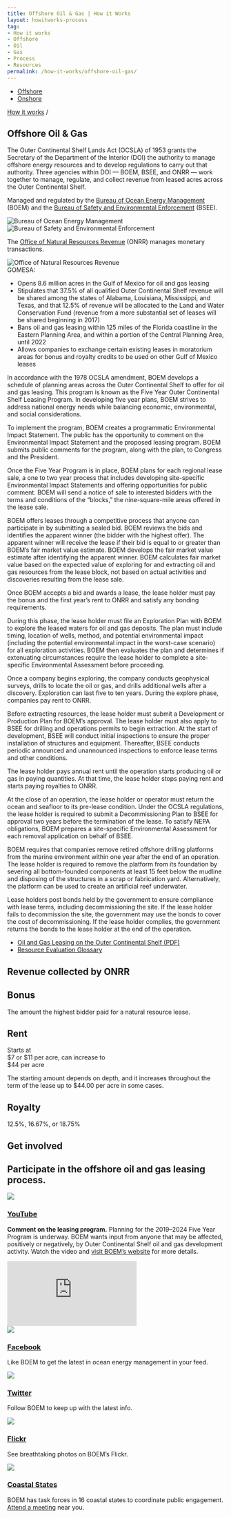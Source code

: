 ```yaml
---
title: Offshore Oil & Gas | How it Works
layout: howitworks-process
tag:
- How it works
- Offshore
- Oil
- Gas
- Process
- Resources
permalink: /how-it-works/offshore-oil-gas/
---
```


<section class="revenues_subpage-nav container">
  <div class="revenues_subpage-tabs">
    <ul>
        <li class="revenues_subpage-tab active">
          <a href="/how-it-works/offshore-oil-gas/">Offshore</a>
        </li>
        </a>
        <li class="revenues_subpage-tab">
          <a href="/how-it-works/onshore-oil-gas/">Onshore</a>
        </li>
    </ul>
  </div>
</section>
<section class="slab-beta revenues_subpage-intro_wrapper">
  <div class="container-page-wrapper revenues_subpage-intro">
    <div class="container revenues_subpage-intro_layout">
      <div>
        <a class="revenues_subpage-breadcrumb" href="/how-it-works/">How it works</a>
        /
      </div>
      <h1>Offshore Oil &amp; Gas</h1>
      <p class="revenues_subpage-intro_text">The Outer Continental Shelf Lands Act (OCSLA) of 1953 grants the Secretary of the Department of the Interior (DOI) the authority to manage offshore energy resources and to develop regulations to carry out that authority. Three agencies within DOI — BOEM, BSEE, and ONRR — work together to manage, regulate, and collect revenue from leased acres across the <glossary-term>Outer Continental Shelf</glossary-term>.</p>
    </div>
    <div class="revenues_subpage-office_container revenues_subpage-office_container_layout">
      <div class="revenues_subpage-office container">
        <div class="revenues_subpage-office_text">
          <p>Managed and regulated by the <span><a href="http://www.boem.gov/">Bureau of Ocean Energy Management</a> (BOEM)</span> and the
          <span><a href="http://www.bsee.gov/">Bureau of Safety and Environmental Enforcement</a> (BSEE)</span>.</p>
        </div>
        <div class="revenues_subpage-office_logos">
          <img class="revenues_subpage-office_logo" src="/public/img/logos/BOEM-mark.png" alt="Bureau of Ocean Energy Management">
          <img class="revenues_subpage-office_logo" src="/public/img/logos/BSEE-mark.png" alt="Bureau of Safety and Environmental Enforcement">
        </div>
      </div>
      <div class="revenues_subpage-office container">
        <div class="revenues_subpage-office_text">
          <p>The <span><a href="http://www.onrr.gov/">Office of Natural Resources Revenue</a> (ONRR)</span> manages monetary transactions.</p>
        </div>
        <div class="revenues_subpage-office_logos">
          <img class="revenues_subpage-office_logo" src="/public/img/logos/ONRR-mark.svg" alt="Office of Natural Resources Revenue">
        </div>
      </div>
    </div>
  </div>
  <div class="revenues_subpage-steps offshore-oil">
    <section class="container-outer">
      <did-you-know color='blue' intro='The Gulf of Mexico Energy Security Act of 2006 (GOMESA) changed the leasing program for extracting oil and gas on the Outer Continental Shelf.'>
        <span>GOMESA:</span><ul class="revenues_subpage-dyk_text list-bullet">
          <li>Opens 8.6 million acres in the Gulf of Mexico for oil and gas leasing</li>
          <li>Stipulates that 37.5% of all qualified Outer Continental Shelf revenue will be shared among the states of Alabama, Louisiana, Mississippi, and Texas, and that 12.5% of revenue will be allocated to the Land and Water Conservation Fund (revenue from a more substantial set of leases will be shared beginning in 2017)</li>
          <li>Bans oil and gas leasing within 125 miles of the Florida coastline in the Eastern Planning Area, and within a portion of the Central Planning Area, until 2022</li>
          <li>Allows companies to exchange certain existing leases in moratorium areas for bonus and royalty credits to be used on other Gulf of Mexico leases</li>
        </ul></did-you-know>
      <div class="container">
        <process-group>
          <process-step stepId="1" stepName="Plan" expanded="true">
            <p>In accordance with the 1978 OCSLA amendment, BOEM develops a schedule of planning areas across the Outer Continental Shelf to offer for oil and gas leasing. This program is known as the Five Year Outer Continental Shelf Leasing Program. In developing five year plans, BOEM strives to address national energy needs while balancing economic, environmental, and social considerations.</p>
            <p>To implement the program, BOEM creates a programmatic <glossary-term termKey="Environmental Impact Statement (EIS)">Environmental Impact Statement</glossary-term>. The public has the opportunity to comment on the Environmental Impact Statement and the proposed leasing program. BOEM submits public comments for the program, along with the plan, to Congress and the President.</p>   
          </process-step>
          <process-step stepId="2" stepName="Lease">
            <p>Once the Five Year Program is in place, BOEM plans for each regional lease sale, a one to two year process that includes developing site-specific Environmental Impact Statements and offering opportunities for public comment. BOEM will send a notice of sale to interested bidders with the terms and conditions of the “blocks,” the nine-square-mile areas offered in the lease sale.</p>
            <p>BOEM offers leases through a competitive process that anyone can participate in by submitting a sealed bid. BOEM reviews the bids and identifies the apparent winner (the bidder with the highest offer). The apparent winner will receive the lease if their bid is equal to or greater than BOEM’s fair market value estimate. BOEM develops the fair market value estimate after identifying the apparent winner. BOEM calculates fair market value based on the expected value of exploring for and extracting oil and gas resources from the lease block, not based on actual activities and discoveries resulting from the lease sale.</p>
            <p>Once BOEM accepts a bid and awards a lease, the lease holder must pay the <glossary-term>bonus</glossary-term> and the first year’s rent to ONRR and satisfy any bonding requirements.</p>
          </process-step>
          <process-step stepId="3" stepName="Explore">
            <p>During this phase, the lease holder must file an Exploration Plan with BOEM to explore the leased waters for oil and gas deposits. The plan must include timing, location of wells, method, and potential environmental impact (including the potential environmental impact in the worst-case scenario) for all exploration activities. BOEM then evaluates the plan and determines if extenuating circumstances require the lease holder to complete a site-specific Environmental Assessment before proceeding.</p>
            <p>Once a company begins exploring, the company conducts geophysical surveys, drills to locate the oil or gas, and drills additional wells after a discovery. Exploration can last five to ten years. During the explore phase, companies pay <glossary-term>rent</glossary-term> to ONRR.</p>
          </process-step>
          <process-step stepId="4" stepName="Develop">
            <p>Before extracting resources, the lease holder must submit a Development or Production Plan for BOEM’s approval. The lease holder must also apply to BSEE for drilling and operations permits to begin extraction. At the start of development, BSEE will conduct initial inspections to ensure the proper installation of structures and equipment. Thereafter, BSEE conducts periodic announced and unannounced inspections to enforce lease terms and other conditions.</p>
            <p>The lease holder pays annual rent until the operation starts producing oil or gas in paying quantities. At that time, the lease holder stops paying rent and starts paying <glossary-term termKey="royalty">royalties</glossary-term> to ONRR.</p>
          </process-step>
          <process-step stepId="5" stepName="Decommission and reclaim">
            <p>At the close of an operation, the lease holder or operator must return the ocean and seafloor to its pre-lease condition. Under the OCSLA regulations, the lease holder is required to submit a Decommissioning Plan to BSEE for approval two years before the termination of the lease. To satisfy NEPA obligations, BOEM prepares a site-specific Environmental Assessment for each removal application on behalf of BSEE.</p>
            <p>BOEM requires that companies remove retired offshore drilling platforms from the marine environment within one year after the end of an operation. The lease holder is required to remove the platform from its foundation by severing all bottom-founded components at least 15 feet below the mudline and disposing of the structures in a scrap or fabrication yard. Alternatively, the platform can be used to create an artificial reef underwater.</p>
            <p>Lease holders post bonds held by the government to ensure compliance with lease terms, including decommissioning the site. If the lease holder fails to decommission the site, the government may use the bonds to cover the cost of decommissioning. If the lease holder complies, the government returns the bonds to the lease holder at the end of the operation.</p>
          </process-step>
          <process-step stepName="Learn more">
            <ul class="list-bullet">
              <li><a href="http://www.boem.gov/uploadedFiles/BOEM/Oil_and_Gas_Energy_Program/Leasing/5BOEMRE_Leasing101.pdf">Oil and Gas Leasing on the Outer Continental Shelf (PDF)</a></li>
              <li><a href="http://www.boem.gov/Resource-Evaluation-Glossary/">Resource Evaluation Glossary</a></li>
            </ul>  
          </process-step>
        </process-group>
      </div>
    </section>
  </div>
</section>
<div class="slab-beta revenues_page-forms">
  <section class="container-outer">
    <h1>Revenue collected by ONRR</h1>
    <div class="revenues_page-forms_options">
      <div>
        <h2>Bonus</h2>
        <p>The amount the highest bidder paid for a natural resource lease.</p>
      </div>
      <div>
        <h2>Rent</h2>
        <p class="revenues_page-forms_numbers_first">Starts at
          <br><span>$7</span> or <span>$11</span> per acre, can increase to
          <br><span>$44</span> per acre</p>
        <p>The starting amount depends on depth, and it increases throughout the term of the lease up to <span>$44.00</span> per acre in some cases.</p>
      </div>
      <div>
        <h2>Royalty</h2>
        <p class="revenues_page-forms_numbers"><span>12.5%, 16.67%,</span> or <span>18.75%</span></p>
      </div>
      <div>
      </div>
    </div>
  </section>
</div>
<div class="slab-alpha revenues_subpage-involved">
  <section class="container-outer">
    <div class="container-left-4">
      <h1>Get involved</h1>
      <h2 class="h4">Participate in the offshore oil and gas leasing process.</h2>
    </div>
    <div class="container-right-8">
      <div class="revenues_subpage-involved_participate">
        <div class="container-half container-half-space">
          <a class="link-no_under" href="https://www.youtube.com/channel/UCXL807nkJMCuxNj5kF09LLQ">
            <img src="/public/img/icons/youtube-play.svg" class="u-padding-right icon-medium"/>
          <h3>YouTube</h3>
          </a>
          <p><strong>Comment on the leasing program.</strong> Planning for the 2019–2024 Five Year Program is underway. BOEM wants input from anyone that may be affected, positively or negatively, by Outer Continental Shelf oil and gas development activity. Watch the video and <a href="https://www.boem.gov/National-Program/">visit BOEM’s website</a> for more details.</p>
        </div>
        <div class="container-half container-half-space_top revenues_subpage-involved_video">
          <iframe title="get involved video" src="https://www.youtube.com/embed/M_u_1TeaefI" frameborder="0" allowfullscreen></iframe>
        </div>
      </div>
      <div>
        <div class="revenues_subpage-involved_option">
          <a class="link-no_under" href="https://www.facebook.com/BureauOfOceanEnergyManagement">
          <img src="/public/img/icons/facebook.svg" class="u-padding-right icon-medium"/>
            <h3>Facebook</h3>
          </a>
          <p>Like BOEM to get the latest in ocean energy management in your feed.</p>
        </div>
        <div class="revenues_subpage-involved_option">
          <a class="link-no_under" href="https://twitter.com/boem_doi">
            <img src="/public/img/icons/twitter.svg" class="u-padding-right icon-medium"/>
            <h3>Twitter</h3>
          </a>
          <p>Follow BOEM to keep up with the latest info.</p>
        </div>
        <div class="revenues_subpage-involved_option">
          <a class="link-no_under" href="https://www.flickr.com/photos/boemgov/sets/">
              <img src="/public/img/icons/flickr.svg" class="u-padding-right icon-medium"/>
            <h3>Flickr</h3>
          </a>
          <p>See breathtaking photos on BOEM’s Flickr.</p>
        </div>
        <div class="revenues_subpage-involved_option">
          <a class="link-no_under" href="https://www.boem.gov/National-Program-Participate/">
            <img src="/public/img/icons/info.svg" class="u-padding-right icon-medium"/>
            <h3>Coastal States</h3>
          </a>
          <p>BOEM has task forces in 16 coastal states to coordinate public engagement. <a class="link-active" href="https://www.boem.gov/National-Program-Participate/">Attend a meeting</a> near you.</p>
        </div>
      </div>
    </div>
  </section>
</div>
